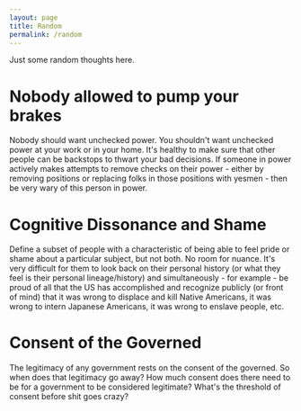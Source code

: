 ```yaml
---
layout: page
title: Random
permalink: /random
---
```


Just some random thoughts here.

# Nobody allowed to pump your brakes
Nobody should want unchecked power. You shouldn't want unchecked power at your work or in your home. It's healthy to make sure that other people can be backstops to thwart your bad decisions. If someone in power actively makes attempts to remove checks on their power - either by removing positions or replacing folks in those positions with yesmen - then be very wary of this person in power.

# Cognitive Dissonance and Shame
Define a subset of people with a characteristic of being able to feel pride or shame about a particular subject, but not both. No room for nuance. It's very difficult for them to look back on their personal history (or what they feel is their personal lineage/history) and simultaneously - for example - be proud of all that the US has accomplished and recognize publicly (or front of mind) that it was wrong to displace and kill Native Americans, it was wrong to intern Japanese Americans, it was wrong to enslave people, etc.

# Consent of the Governed
The legitimacy of any government rests on the consent of the governed. So when does that legitimacy go away? How much consent does there need to be for a government to be considered legitimate? What's the threshold of consent before shit goes crazy?

